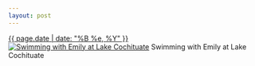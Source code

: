 ```yaml
---
layout: post
---
```


<p>
  <time><a href="/1">{{ page.date | date: "%B %e, %Y" }}</a></time>
  <a href="/1"><img src="{{ site.assets_url }}/1-640.jpg" srcset="{{ site.assets_url }}/1-1280.jpg 1280w, {{ site.assets_url }}/1-960.jpg 960w, {{ site.assets_url }}/1-640.jpg 640w, {{ site.assets_url }}/1-320.jpg 320w" sizes="(min-width: 700px) 50vw, calc(100vw - 2rem)" alt="Swimming with Emily at Lake Cochituate" /></a>
  <span>Swimming with Emily at Lake Cochituate</span>
</p>
